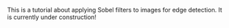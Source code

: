 This is a tutorial about applying Sobel filters to images for edge detection.
It is currently under construction!
